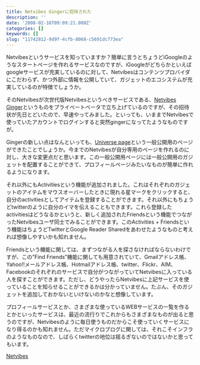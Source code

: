 ```yaml
---
title: Netvibes Gingerに招待された
description: ''
date: '2008-02-16T09:09:21.000Z'
categories: []
keywords: []
slug: "11742812-9d9f-4cfb-8068-c5691dc773ea"
---
```

Netvibesというサービスを知っていますか？簡単に言うとちょうどiGoogleのようなスタートページを作れるサービスなのですが、iGoogleがどちらかといえばgoogleサービスが充実しているのに対して、Netvibesはコンテンツプロバイダにこだわらず、かつ外部に情報を公開していて、ガジェットのエコシステムが充実しているのが特徴でしょうか。

そのNetvibesが次世代版Netvibesというべきサービスである、[Netvibes Ginger](http://ginger.netvibes.com/)というものをプライベートベータで立ち上げているのですが、その招待状が先日とどいたので、早速やってみました。といっても、いままでNetvibesで使っていたアカウントでログインすると突然gingerになってたようなものですが。

Gingerの新しい点はなんといっても、[Universe page](http://www.netvibes.com/hiro)という一般公開用のページができたことでしょうか。今までのNetvibesが自分専用のページを作れるのに対し、大きな変更点だと思います。この一般公開用ページには一般公開用のガジェットを配置することができて、プロフィールページみたいなものが簡単に作れるようになります。

それ以外にもActivitiesという機能が追加されました。これはそれぞれのガジェットのアイテムをマウスオーバーしたときに現れる星マークをクリックすると、自分のactivitiesとしてアイテムを登録することができます。それ以外にもちょうどtwitterのように自分のイマを伝えることもできます。これら登録したactivitiesはどうなるかというと、新しく追加されたFriendsという機能でつながったNetvibesユーザ同士でみることができます。このActivities + Friendsという機能はちょうどTwitterとGoogle Reader Sharedをあわせたようなものと考えれば想像しやすいかも知れません。

Friendsという機能に関しては、まずつながる人を探さなければならないわけですが、この”Find Friends”機能に関しても用意されていて、Gmailアドレス帳、Yahoo!!メールアドレス帳、Hotmailアドレス帳、twitter、Flickr、AIM、Facebookのそれぞれのサービスで自分がつながっていてNetvibesに入っている人を探すことができます。ただし、どうやったらNetvibesに上記サービスを使っていることを知らせることができるかは分かっていません。たぶん、そのガジェットを追加しておかないといけないのかなと想像しています。

プロフィールサービスとか、さまざまな使っているWEBサービスの一覧を作るとかといったサービスは、最近の流行りでこれからもさまざまなものが出ると思うのですが、Netvibesのように毎日使うものだからこそ使っていくサービスになり得るのかも知れません。ただマイクロブログに関しては、それこそインフラのようなものなので、しばらくtwitterの地位は揺るぎないのではないかと思ってもいます。

[Netvibes](http://technorati.com/tag/Netvibes)